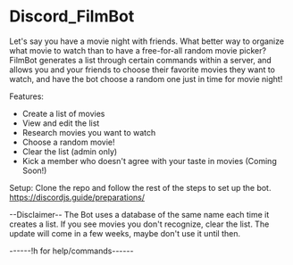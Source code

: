 # Discord_FilmBot

Let's say you have a movie night with friends. What better way to organize what movie 
to watch than to have a free-for-all random movie picker? FilmBot generates a list 
through certain commands within a server, and allows you and your friends to choose 
their favorite movies they want to watch, and have the bot choose a random one just
in time for movie night!

Features:
- Create a list of movies
- View and edit the list
- Research movies you want to watch
- Choose a random movie!
- Clear the list (admin only)
- Kick a member who doesn't agree with your taste in movies (Coming Soon!)

Setup:
Clone the repo and follow the rest of the steps to set up the bot.
https://discordjs.guide/preparations/

--Disclaimer--
The Bot uses a database of the same name each time it creates a list.
If you see movies you don't recognize, clear the list. The update will
come in a few weeks, maybe don't use it until then.

------!h for help/commands------
